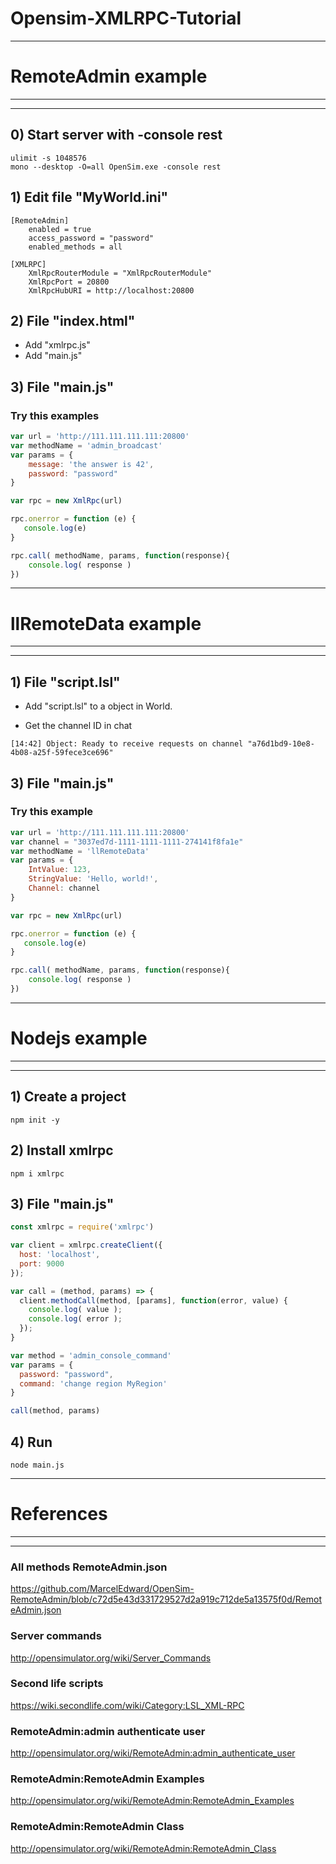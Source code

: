 # Opensim-XMLRPC-Tutorial
---

# RemoteAdmin example
---
---


## 0) Start server with -console rest
```
ulimit -s 1048576
mono --desktop -O=all OpenSim.exe -console rest
```

## 1) Edit file "MyWorld.ini"
```
[RemoteAdmin]
    enabled = true
    access_password = "password"
    enabled_methods = all

[XMLRPC]
    XmlRpcRouterModule = "XmlRpcRouterModule"
    XmlRpcPort = 20800
    XmlRpcHubURI = http://localhost:20800
```

## 2) File "index.html"
- Add "xmlrpc.js" 
- Add "main.js"

## 3) File "main.js"
### Try this examples

```js
var url = 'http://111.111.111.111:20800'
var methodName = 'admin_broadcast'
var params = { 
    message: 'the answer is 42',
    password: "password"
}

var rpc = new XmlRpc(url) 

rpc.onerror = function (e) {   
   console.log(e) 
}

rpc.call( methodName, params, function(response){
    console.log( response )    
})
```


---
# llRemoteData example

---
---
## 1) File "script.lsl"

- Add "script.lsl" to a object in World.

- Get the channel ID in chat
```
[14:42] Object: Ready to receive requests on channel "a76d1bd9-10e8-4b08-a25f-59fece3ce696"
```

## 3) File "main.js"
### Try this example
```js
var url = 'http://111.111.111.111:20800'
var channel = "3037ed7d-1111-1111-1111-274141f8fa1e"
var methodName = 'llRemoteData'
var params = { 
    IntValue: 123,
    StringValue: 'Hello, world!',
    Channel: channel
}

var rpc = new XmlRpc(url) 

rpc.onerror = function (e) {   
   console.log(e) 
}

rpc.call( methodName, params, function(response){
    console.log( response )    
}) 
```

---
# Nodejs example
---
---
## 1) Create a project
```
npm init -y
```

## 2) Install xmlrpc
```
npm i xmlrpc
```

## 3) File "main.js"

```js
const xmlrpc = require('xmlrpc')

var client = xmlrpc.createClient({
  host: 'localhost',
  port: 9000
});

var call = (method, params) => {
  client.methodCall(method, [params], function(error, value) {
    console.log( value );
    console.log( error );
  });
}

var method = 'admin_console_command'
var params = {
  password: "password",
  command: 'change region MyRegion'
} 

call(method, params)
```

## 4) Run
```
node main.js
```
---
# References
---
---
### All methods RemoteAdmin.json
https://github.com/MarcelEdward/OpenSim-RemoteAdmin/blob/c72d5e43d331729527d2a919c712de5a13575f0d/RemoteAdmin.json

### Server commands
http://opensimulator.org/wiki/Server_Commands

### Second life scripts
https://wiki.secondlife.com/wiki/Category:LSL_XML-RPC

### RemoteAdmin:admin authenticate user
http://opensimulator.org/wiki/RemoteAdmin:admin_authenticate_user

###  RemoteAdmin:RemoteAdmin Examples
http://opensimulator.org/wiki/RemoteAdmin:RemoteAdmin_Examples

###  RemoteAdmin:RemoteAdmin Class
http://opensimulator.org/wiki/RemoteAdmin:RemoteAdmin_Class




